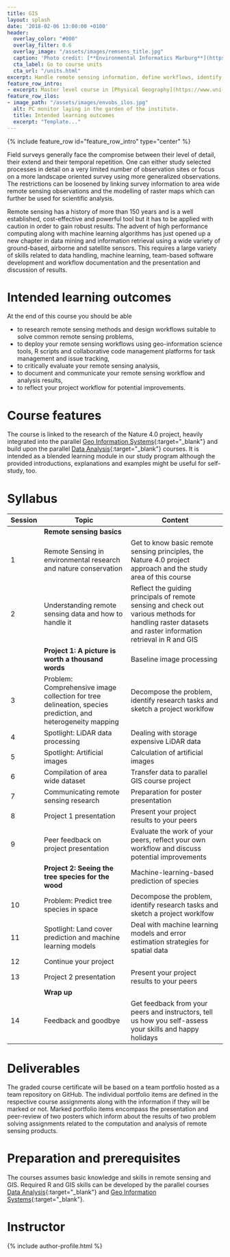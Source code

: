 ```yaml
---
title: GIS
layout: splash
date: '2018-02-06 13:00:00 +0100'
header:
  overlay_color: "#000"
  overlay_filter: 0.6
  overlay_image: "/assets/images/remsens_title.jpg"
  caption: 'Photo credit: [**Environmental Informatics Marburg**](https://www.flickr.com/environmentalinformatics-marburg/)'
  cta_label: Go to course units
  cta_url: "/units.html"
excerpt: Handle remote sensing information, define workflows, identify objects, and predict land cover in space.
feature_row_intro:
- excerpt: Master level course in [Physical Geography](https://www.uni-marburg.de/fb19/studium/studiengaenge/msc-phygeo) at Marburg University
feature_row_ilos:
- image_path: "/assets/images/envobs_ilos.jpg"
  alt: PC monitor laying in the garden of the institute.
  title: Intended learning outcomes
  excerpt: "Template..."
---
```


{% include feature_row id="feature_row_intro" type="center" %}

Field surveys generally face the compromise between their level of detail, their extend and their temporal repetition. One can either study selected processes in detail on a very limited number of observation sites or focus on a more landscape oriented survey using more generalized observations. The restrictions can be loosened by linking survey information to area wide remote sensing observations and the modelling of raster maps which can further be used for scientific analysis. 

Remote sensing has a history of more than 150 years and is a well established, cost-effective and powerful tool but it has to be applied with caution in order to gain robust results. The advent of high performance computing along with machine learning algorithms has just opened up a new chapter in data mining and information retrieval using a wide variety of ground-based, airborne and satellite sensors. This requires a large variety of skills related to data handling, machine learning, team-based software development and workflow documentation and the presentation and discussion of results.

# Intended learning outcomes
At the end of this course you should be able

* to research remote sensing methods and design workflows suitable to solve common remote sensing problems,
* to deploy your remote sensing workflows using geo-information science tools, R scripts and collaborative code management platforms for task management and issue tracking, 
* to critically evaluate your remote sensing analysis,
* to document and communicate your remote sensing workflow and analysis results,
* to reflect your project workflow for potential improvements.



# Course features

The course is linked to the research of the Nature 4.0 project, heavily integrated into the parallel [Geo Information Systems](https://oer.uni-marburg.de/goto.php?target=crs_327&client_id=mriliasmooc){:target="_blank"} and build upon the parallel [Data Analysis](https://oer.uni-marburg.de/goto.php?target=crs_326&client_id=mriliasmooc){:target="_blank"} courses. It is intended as a blended learning module in our study program although the provided introductions, explanations and examples might be useful for self-study, too.



# Syllabus

| Session | Topic | Content |
|-------|--------|---------|
|| **Remote sensing basics** ||
| 1 | Remote Sensing in environmental research and nature conservation | Get to know basic remote sensing principles, the Nature 4.0 project approach and the study area of this course |
| 2 | Understanding remote sensing data and how to handle it | Reflect the guiding principals of remote sensing and check out various methods for handling raster datasets and raster information retrieval in R and GIS |
|| **Project 1: A picture is worth a thousand words** | Baseline image processing |
| 3 | Problem: Comprehensive image collection for tree delineation, species prediction, and heterogeneity mapping | Decompose the problem, identify research tasks and sketch a project worklfow |
| 4 | Spotlight: LiDAR data processing | Dealing with storage expensive LiDAR data | 
| 5 | Spotlight: Artificial images | Calculation of artificial images | 
| 6 | Compilation of area wide dataset | Transfer data to parallel GIS course project | 
| 7 | Communicating remote sensing research | Preparation for poster presentation |
| 8 | Project 1 presentation | Present your project results to your peers |
| 9 | Peer feedback on project presentation | Evaluate the work of your peers, reflect your own workflow and discuss potential improvements |
|| **Project 2: Seeing the tree species for the wood** | Machine-learning-based prediction of species |
| 10 | Problem: Predict tree species in space | Decompose the problem, identify research tasks and sketch a project worklfow |
| 11 | Spotlight: Land cover prediction and machine learning models | Deal with machine learning models and error estimation strategies for spatial data |
| 12 | Continue your project ||
| 13 | Project 2 presentation | Present your project results to your peers |
|| **Wrap up** ||
| 14 | Feedback and goodbye | Get feedback from your peers and instructors, tell us how you self-assess your skills and happy holidays |


# Deliverables

The graded course certificate will be based on a team portfolio hosted as a team repository on GitHub. The individual portfolio items are defined in the respective course assignments along with the information if they will be marked or not. Marked portfolio items encompass the presentation and peer-review of two posters which inform about the results of two problem solving assignments related to the computation and analysis of remote sensing products.


# Preparation and prerequisites

The courses assumes basic knowledge and skills in remote sensing and GIS. Required R and GIS skills can be developed by the parallel courses [Data Analysis](https://oer.uni-marburg.de/goto.php?target=crs_326&client_id=mriliasmooc){:target="_blank"} and [Geo Information Systems](https://oer.uni-marburg.de/goto.php?target=crs_327&client_id=mriliasmooc){:target="_blank"}.



# Instructor
{% include author-profile.html %}